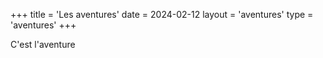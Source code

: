 +++
title = 'Les aventures'
date = 2024-02-12
layout = 'aventures'
type = 'aventures'
+++

C'est l'aventure